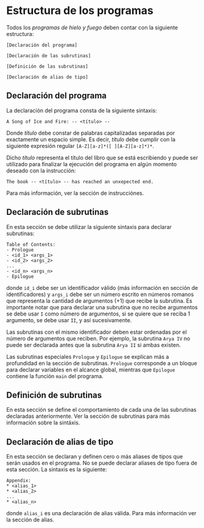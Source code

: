 # Estructura de los programas

Todos los *programas de hielo y fuego* deben contar con la
siguiente estructura:

```
[Declaración del programa]

[Declaración de las subrutinas]

[Definición de las subrutinas]

[Declaración de alias de tipo]
```

## Declaración del programa

La declaración del programa consta de la siguiente
sintaxis:

```
A Song of Ice and Fire: -- <título> --
```

Donde *título* debe constar de palabras capitalizadas
separadas por exactamente un espacio simple.
Es decir, *título* debe cumplir con la siguiente
expresión regular `[A-Z][a-z]*([ ][A-Z][a-z]*)*`.

Dicho *título* representa el título del libro que
se está escribiendo y puede ser utilizado para
finalizar la ejecución del programa en algún momento
deseado con la instrucción:

```
The book -- <título> -- has reached an unxepected end.
```

Para más información, ver la sección de instrucciónes.

## Declaración de subrutinas

En esta sección se debe utilizar la siguiente sintaxis
para declarar subrutinas:

```
Table of Contents:
- Prologue
- <id_1> <args_1>
- <id_2> <args_2>
...
- <id_n> <args_n>
- Epilogue
```

donde `id_i` debe ser un identificador válido
(más información en sección de identificadores) y `args_i`
debe ser un número escrito en números romanos que representa
la cantidad de argumentos (+1) que recibe la subrutina.
Es importante notar que para declarar una subrutina que
no recibe argumentos se debe usar `I` como número de
argumentos, si se quiere que se reciba 1 argumento,
se debe usar `II`, y así sucesivamente.

Las subrutinas con el mismo identificador deben estar ordenadas
por el número de argumentos que reciben. Por ejemplo, la
subrutina `Arya IV` no puede ser declarada antes que la
subrutina `Arya II` si ambas existen.

Las subrutinas especiales `Prologue` y `Epilogue` se explican
más a profundidad en la sección de subrutinas. `Prologue`
corresponde a un bloque para declarar variables en el alcance
global, mientras que `Epilogue` contiene la función `main` del
programa.

## Definición de subrutinas

En esta sección se define el comportamiento de cada una de
las subrutinas declaradas anteriormente. Ver la sección
de subrutinas para más información sobre la sintáxis.

## Declaración de alias de tipo

En esta sección se declaran y definen cero o más aliases
de tipos que serán usados en el programa. No se puede
declarar aliases de tipo fuera de esta sección. La sintaxis
es la siguiente:

```
Appendix:
* <alias_1>
* <alias_2>
...
* <alias_n>
```

donde `alias_i` es una declaración de alias válida. Para más
información ver la sección de alias.
